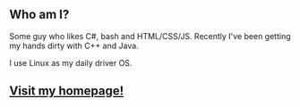 ## Who am I?

Some guy who likes C#, bash and HTML/CSS/JS. Recently I've been getting my hands dirty with C++ and Java.

I use Linux as my daily driver OS.

## [Visit my homepage!](https://germanbread.github.io/)
